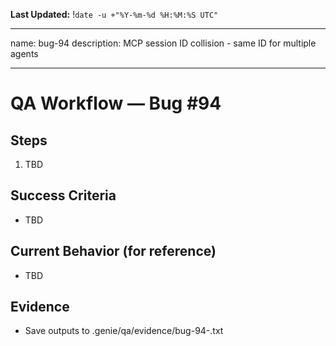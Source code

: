 **Last Updated:** !`date -u +"%Y-%m-%d %H:%M:%S UTC"`

---
name: bug-94
description: MCP session ID collision - same ID for multiple agents

---

# QA Workflow — Bug #94

## Steps
1. TBD

## Success Criteria
- TBD

## Current Behavior (for reference)
- TBD

## Evidence
- Save outputs to .genie/qa/evidence/bug-94-<timestamp>.txt
